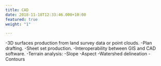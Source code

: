 ```yaml
---
title: CAD
date: 2018-11-18T12:33:46.000+10:00
featured: true
weight: "1"

---
```

-3D surfaces production from land survey data or point clouds. 
-Plan drafting. 
-Sheet set production. 
-Interoperability between GIS and CAD software.
-Terrain analysis: 
  -Slope 
  -Aspect 
  -Watershed delineation 
  -Contours
